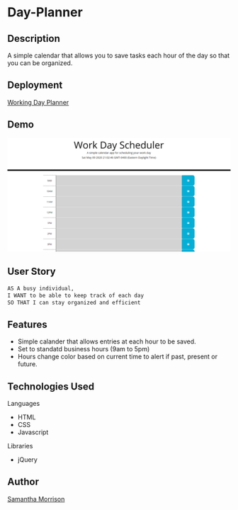 # Day-Planner

## Description
A simple calendar that allows you to save tasks each hour of the day so that you can be organized.

## Deployment
[Working Day Planner](https://sm-pixel.github.io/Day-Planner/)

## Demo
![Image of working Day Planner](assets/images/workdayscheduler.png)

## User Story

```
AS A busy individual,
I WANT to be able to keep track of each day
SO THAT I can stay organized and efficient 
```

## Features
* Simple calander that allows entries at each hour to be saved.
* Set to standatd business hours (9am to 5pm)
* Hours change color based on current time to alert if past, present or future.

## Technologies Used

Languages
* HTML
* CSS
* Javascript

Libraries
* jQuery

## Author
[Samantha Morrison](@sm-pixel)